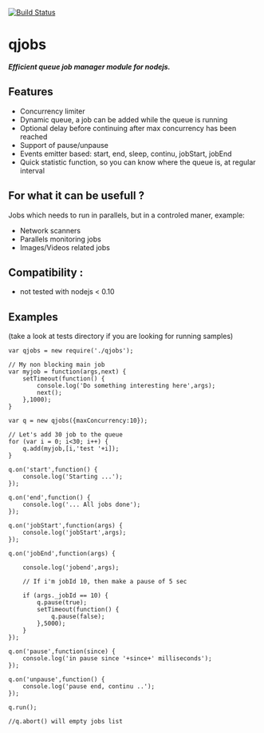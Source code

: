 [![Build Status](https://secure.travis-ci.org/franck34/qjobs.png)](http://travis-ci.org/franck34/qjobs)**qjobs**==================***Efficient queue job manager module for nodejs.***Features--------------* Concurrency limiter* Dynamic queue, a job can be added while the queue is running* Optional delay before continuing after max concurrency has been reached* Support of pause/unpause* Events emitter based: start, end, sleep, continu, jobStart, jobEnd* Quick statistic function, so you can know where the queue is, at regular intervalFor what it can be usefull ?---------------------Jobs which needs to run in parallels, but in a controled maner, example: * Network scanners* Parallels monitoring jobs* Images/Videos related jobs Compatibility :------------------* not tested with nodejs < 0.10Examples--------------------(take a look at tests directory if you are looking for running samples)```var qjobs = new require('./qjobs');                                // My non blocking main job     var myjob = function(args,next) {    setTimeout(function() {        console.log('Do something interesting here',args);        next();    },1000);}var q = new qjobs({maxConcurrency:10});// Let's add 30 job to the queuefor (var i = 0; i<30; i++) {    q.add(myjob,[i,'test '+i]);}q.on('start',function() {    console.log('Starting ...');});q.on('end',function() {    console.log('... All jobs done');});q.on('jobStart',function(args) {    console.log('jobStart',args);});q.on('jobEnd',function(args) {    console.log('jobend',args);    // If i'm jobId 10, then make a pause of 5 sec    if (args._jobId == 10) {        q.pause(true);        setTimeout(function() {            q.pause(false);        },5000);    }});q.on('pause',function(since) {    console.log('in pause since '+since+' milliseconds');});q.on('unpause',function() {    console.log('pause end, continu ..');});q.run();//q.abort() will empty jobs list```